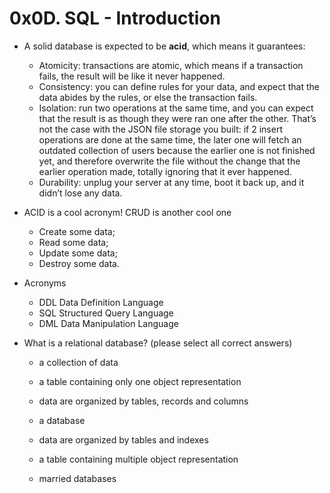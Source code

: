 # 0x0D. SQL - Introduction

- A solid database is expected to be **acid**, which means it guarantees:
    - Atomicity: transactions are atomic, which means if a transaction fails, the result will be like it never happened.
    - Consistency: you can define rules for your data, and expect that the data abides by the rules, or else the transaction fails.
    - Isolation: run two operations at the same time, and you can expect that the result is as though they were ran one after the other. That’s not the case with the JSON file storage you built: if 2 insert operations are done at the same time, the later one will fetch an outdated collection of users because the earlier one is not finished yet, and therefore overwrite the file without the change that the earlier operation made, totally ignoring that it ever happened.
    - Durability: unplug your server at any time, boot it back up, and it didn’t lose any data.

- ACID is a cool acronym! CRUD is another cool one

    - Create some data;
    - Read some data;
    - Update some data;
    - Destroy some data.

- Acronyms
    - DDL Data Definition Language
    - SQL Structured Query Language
    - DML Data Manipulation Language

- What is a relational database? (please select all correct answers)
    - a collection of data
    - a table containing only one object representation
    - data are organized by tables, records and columns
    - a database

    - data are organized by tables and indexes
    - a table containing multiple object representation
    - married databases


